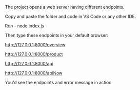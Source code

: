 The project opens a web server having different endpoints.

Copy and paste the folder and code in VS Code or any other IDE. 

Run - node index.js

Then type these endpoints in your default browser:

http://127.0.0.1:8000/overview

http://127.0.0.1:8000/product

http://127.0.0.1:8000/api

http://127.0.0.1:8000/apiNow

You'd see the endpoints and error message in action.
